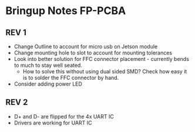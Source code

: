 # Bringup Notes FP-PCBA

## REV 1

* Change Outline to account for micro usb on Jetson module
* Change mounting hole to slot to account for mounting tolerances
* Look into better solution for FFC connector placement -  currently bends to much to stay well seated.
  * How to solve this without using dual sided SMD? Check how easy it is to solder the FFC connector by hand.
* Consider adding power LED

## REV 2

* D+ and D- are flipped for the 4x UART IC
* Drivers are working for UART IC